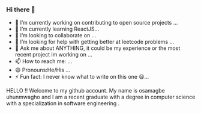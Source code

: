 ### Hi there 👋

<!--
**OsamagbeMichael/OsamagbeMichael** is a ✨ _special_ ✨ repository because its `README.md` (this file) appears on your GitHub profile.

Here are some ideas to get you started:-->

- 🔭 I’m currently working on contributing to open source projects ...
- 🌱 I’m currently learning ReactJS...
- 👯 I’m looking to collaborate on ...
- 🤔 I’m looking for help with getting better at leetcode problems  ...
- 💬 Ask me about ANYTHING, it could be my experience or  the most recent project im working on ...
- 📫 How to reach me: ...
- 😄 Pronouns:He/His ...
- ⚡ Fun fact: I never know what to write on this one 😫...

HELLO ‼️ Welcome to my github account. My name is osamagbe uhunmwagho and I am a recent graduate with a degree in computer science with a specialization in software engineering . 
